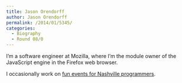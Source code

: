 ```yaml
---
title: Jason Orendorff
author: Jason Orendorff
permalink: /2014/01/5345/
categories:
  - Biography
  - Round 08/0
---
```

I’m a software engineer at Mozilla, where I’m the module owner of the JavaScript engine in the Firefox web browser.

I occasionally work on [fun events for Nashville programmers][1].

 [1]: http://co-op.nashvl.org/
